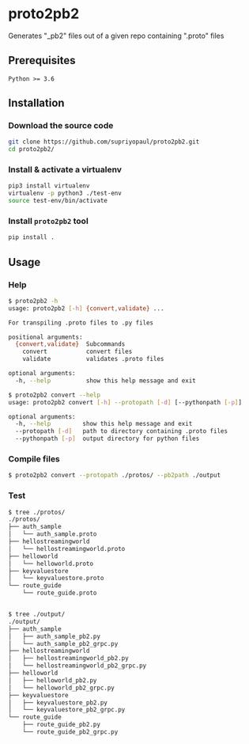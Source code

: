 # proto2pb2
Generates "_pb2" files out of a given repo containing ".proto" files

## Prerequisites
```
Python >= 3.6
```

## Installation

### Download the source code
```bash
git clone https://github.com/supriyopaul/proto2pb2.git
cd proto2pb2/
```

### Install & activate a virtualenv
```bash
pip3 install virtualenv
virtualenv -p python3 ./test-env
source test-env/bin/activate
```

### Install `proto2pb2` tool
```bash
pip install .
```

## Usage
### Help
```bash
$ proto2pb2 -h
usage: proto2pb2 [-h] {convert,validate} ...

For transpiling .proto files to .py files

positional arguments:
  {convert,validate}  Subcommands
    convert           convert files
    validate          validates .proto files

optional arguments:
  -h, --help          show this help message and exit
```

```bash
$ proto2pb2 convert --help
usage: proto2pb2 convert [-h] --protopath [-d] [--pythonpath [-p]]

optional arguments:
  -h, --help         show this help message and exit
  --protopath [-d]   path to directory containing .proto files
  --pythonpath [-p]  output directory for python files
```

### Compile files
```bash
$ proto2pb2 convert --protopath ./protos/ --pb2path ./output
```

### Test
```bash
$ tree ./protos/
./protos/
├── auth_sample
│   └── auth_sample.proto
├── hellostreamingworld
│   └── hellostreamingworld.proto
├── helloworld
│   └── helloworld.proto
├── keyvaluestore
│   └── keyvaluestore.proto
└── route_guide
    └── route_guide.proto


$ tree ./output/
./output/
├── auth_sample
│   ├── auth_sample_pb2.py
│   └── auth_sample_pb2_grpc.py
├── hellostreamingworld
│   ├── hellostreamingworld_pb2.py
│   └── hellostreamingworld_pb2_grpc.py
├── helloworld
│   ├── helloworld_pb2.py
│   └── helloworld_pb2_grpc.py
├── keyvaluestore
│   ├── keyvaluestore_pb2.py
│   └── keyvaluestore_pb2_grpc.py
└── route_guide
    ├── route_guide_pb2.py
    └── route_guide_pb2_grpc.py
```


